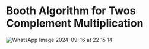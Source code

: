 # Booth Algorithm for Twos Complement Multiplication

![WhatsApp Image 2024-09-16 at 22 15 14](https://github.com/user-attachments/assets/6099dc9e-01eb-421d-bc0d-aea4baf38bba)
